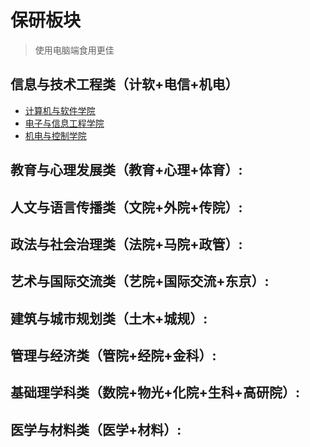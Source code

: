 # 保研板块

> 使用电脑端食用更佳

## 信息与技术工程类（计软+电信+机电）
- [计算机与软件学院](./CompSci/index.md)
- [电子与信息工程学院](./InfoTech/index.md)
- [机电与控制学院](./Mechatronic/index.md)

## 教育与心理发展类（教育+心理+体育）: 

## 人文与语言传播类（文院+外院+传院）: 

## 政法与社会治理类（法院+马院+政管）: 

## 艺术与国际交流类（艺院+国际交流+东京）:

## 建筑与城市规划类（土木+城规）:

## 管理与经济类（管院+经院+金科）: 

## 基础理学科类（数院+物光+化院+生科+高研院）: 

## 医学与材料类（医学+材料）:
